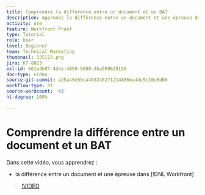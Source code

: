 ```yaml
---
title: Comprendre la différence entre un document et un BAT
description: Apprenez la différence entre un document et une épreuve dans  [!DNL  Workfront].
activity: use
feature: Workfront Proof
type: Tutorial
role: User
level: Beginner
team: Technical Marketing
thumbnail: 335123.png
jira: KT-8823
exl-id: 661e4b97-4d4e-4859-9688-3ba509629159
doc-type: video
source-git-commit: a25a49e59ca483246271214886ea4dc9c10e8d66
workflow-type: ht
source-wordcount: '43'
ht-degree: 100%

---
```


# Comprendre la différence entre un document et un BAT

Dans cette vidéo, vous apprendrez :

* la différence entre un document et une épreuve dans [!DNL Workfront]

>[!VIDEO](https://video.tv.adobe.com/v/335123/?quality=12&learn=on)
